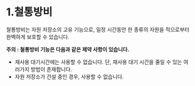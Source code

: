 # 1.철통방비

 철통방비는 자원 저장소의 고유 기능으로, 일정 시간동안 한 종류의 자원을 적으로부터 완벽하게 보호할 수 있습니다.

**주의 : 철통방비 기능은 다음과 같은 제약 사항이 있습니다.**

- 재사용 대기시간에는 사용할 수 없습니다. 단, 재사용 대기 시간을 줄일 수 있는 여러가지 방법이 존재합니다.
- 자원 저장소가 건설 중인 경우, 사용할 수 없습니다.

